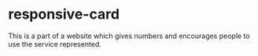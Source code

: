 # responsive-card
This is a part of a website which gives numbers and encourages people to use the service represented.
